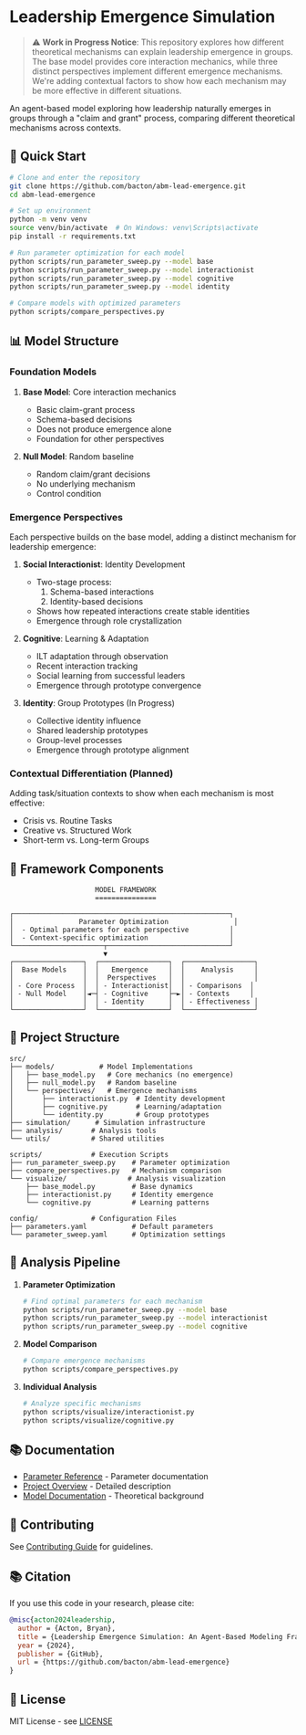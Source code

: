 # Leadership Emergence Simulation

> ⚠️ **Work in Progress Notice**: This repository explores how different theoretical mechanisms can explain leadership emergence in groups. The base model provides core interaction mechanics, while three distinct perspectives implement different emergence mechanisms. We're adding contextual factors to show how each mechanism may be more effective in different situations.

An agent-based model exploring how leadership naturally emerges in groups through a "claim and grant" process, comparing different theoretical mechanisms across contexts.

## 🚀 Quick Start

```bash
# Clone and enter the repository
git clone https://github.com/bacton/abm-lead-emergence.git
cd abm-lead-emergence

# Set up environment
python -m venv venv
source venv/bin/activate  # On Windows: venv\Scripts\activate
pip install -r requirements.txt

# Run parameter optimization for each model
python scripts/run_parameter_sweep.py --model base
python scripts/run_parameter_sweep.py --model interactionist
python scripts/run_parameter_sweep.py --model cognitive
python scripts/run_parameter_sweep.py --model identity

# Compare models with optimized parameters
python scripts/compare_perspectives.py
```

## 📊 Model Structure

### Foundation Models
1. **Base Model**: Core interaction mechanics
   - Basic claim-grant process
   - Schema-based decisions
   - Does not produce emergence alone
   - Foundation for other perspectives

2. **Null Model**: Random baseline
   - Random claim/grant decisions
   - No underlying mechanism
   - Control condition

### Emergence Perspectives
Each perspective builds on the base model, adding a distinct mechanism for leadership emergence:

1. **Social Interactionist**: Identity Development
   - Two-stage process:
     1. Schema-based interactions
     2. Identity-based decisions
   - Shows how repeated interactions create stable identities
   - Emergence through role crystallization

2. **Cognitive**: Learning & Adaptation
   - ILT adaptation through observation
   - Recent interaction tracking
   - Social learning from successful leaders
   - Emergence through prototype convergence

3. **Identity**: Group Prototypes (In Progress)
   - Collective identity influence
   - Shared leadership prototypes
   - Group-level processes
   - Emergence through prototype alignment

### Contextual Differentiation (Planned)
Adding task/situation contexts to show when each mechanism is most effective:
- Crisis vs. Routine Tasks
- Creative vs. Structured Work
- Short-term vs. Long-term Groups

## 🔬 Framework Components

```
                     MODEL FRAMEWORK
                     ===============

┌─────────────────────────────────────────────────────┐
│                Parameter Optimization                │
│  - Optimal parameters for each perspective          │
│  - Context-specific optimization                    │
└──────────────────────┬──────────────────────────────┘
                       ▼
┌─────────────────┐  ┌─────────────────┐  ┌─────────────────┐
│  Base Models    │  │   Emergence     │  │    Analysis     │
│                 │  │  Perspectives   │  │                 │
│ - Core Process  │  │ - Interactionist│  │ - Comparisons  │
│ - Null Model    │◄─┤ - Cognitive     ├─►│ - Contexts     │
│                 │  │ - Identity      │  │ - Effectiveness │
└─────────────────┘  └─────────────────┘  └─────────────────┘
```

## 📁 Project Structure

```
src/
├── models/           # Model Implementations
│   ├── base_model.py   # Core mechanics (no emergence)
│   ├── null_model.py   # Random baseline
│   └── perspectives/   # Emergence mechanisms
│       ├── interactionist.py  # Identity development
│       ├── cognitive.py       # Learning/adaptation
│       └── identity.py        # Group prototypes
├── simulation/      # Simulation infrastructure
├── analysis/       # Analysis tools
└── utils/          # Shared utilities

scripts/            # Execution Scripts
├── run_parameter_sweep.py    # Parameter optimization
├── compare_perspectives.py   # Mechanism comparison
└── visualize/               # Analysis visualization
    ├── base_model.py         # Base dynamics
    ├── interactionist.py     # Identity emergence
    └── cognitive.py          # Learning patterns

config/             # Configuration Files
├── parameters.yaml           # Default parameters
└── parameter_sweep.yaml      # Optimization settings
```

## 🔄 Analysis Pipeline

1. **Parameter Optimization**
   ```bash
   # Find optimal parameters for each mechanism
   python scripts/run_parameter_sweep.py --model base
   python scripts/run_parameter_sweep.py --model interactionist
   python scripts/run_parameter_sweep.py --model cognitive
   ```

2. **Model Comparison**
   ```bash
   # Compare emergence mechanisms
   python scripts/compare_perspectives.py
   ```

3. **Individual Analysis**
   ```bash
   # Analyze specific mechanisms
   python scripts/visualize/interactionist.py
   python scripts/visualize/cognitive.py
   ```

## 📚 Documentation

- [Parameter Reference](docs/parameter_reference.md) - Parameter documentation
- [Project Overview](docs/PROJECT_OVERVIEW.md) - Detailed description
- [Model Documentation](docs/MODELS.md) - Theoretical background

## 🤝 Contributing

See [Contributing Guide](CONTRIBUTING.md) for guidelines.

## 📚 Citation

If you use this code in your research, please cite:

```bibtex
@misc{acton2024leadership,
  author = {Acton, Bryan},
  title = {Leadership Emergence Simulation: An Agent-Based Modeling Framework},
  year = {2024},
  publisher = {GitHub},
  url = {https://github.com/bacton/abm-lead-emergence}
}
```

## 📝 License

MIT License - see [LICENSE](LICENSE)
